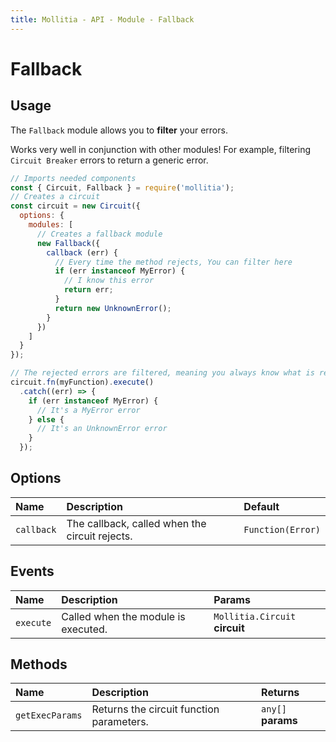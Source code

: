 ```yaml
---
title: Mollitia - API - Module - Fallback
---
```

# Fallback

## Usage

The `Fallback` module allows you to **filter** your errors.

Works very well in conjunction with other modules!
For example, filtering `Circuit Breaker` errors to return a generic error.

``` javascript
// Imports needed components
const { Circuit, Fallback } = require('mollitia');
// Creates a circuit
const circuit = new Circuit({
  options: {
    modules: [
      // Creates a fallback module
      new Fallback({
        callback (err) {
          // Every time the method rejects, You can filter here
          if (err instanceof MyError) {
            // I know this error
            return err; 
          }
          return new UnknownError();
        }
      })
    ]
  }
});

// The rejected errors are filtered, meaning you always know what is returned here
circuit.fn(myFunction).execute()
  .catch((err) => {
    if (err instanceof MyError) {
      // It's a MyError error
    } else {
      // It's an UnknownError error
    }
  });
```

## Options

| Name | Description                                    | Default           |
|:-----|:-----------------------------------------------|:------------------|
| `callback` | The callback, called when the circuit rejects. | `Function(Error)` |

## Events

| Name       | Description                          | Params                         |
|:-----------|:-------------------------------------|:-------------------------------|
| `execute`  | Called when the module is executed.  | `Mollitia.Circuit` **circuit** |

## Methods

| Name       | Description                          | Returns                         |
|:-----------|:-------------------------------------|:-------------------------------|
| `getExecParams`  | Returns the circuit function parameters.  | `any[]` **params** |
